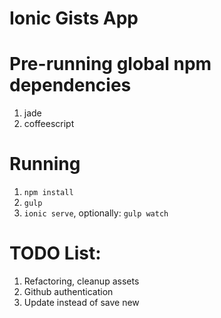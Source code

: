 Ionic Gists App
=====================

# Pre-running global npm dependencies

1. jade
2. coffeescript

# Running

1. `npm install`
2. `gulp`
3. `ionic serve`, optionally: `gulp watch`

# TODO List:

1. Refactoring, cleanup assets
2. Github authentication
3. Update instead of save new
